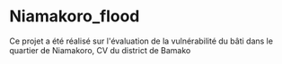 # Niamakoro_flood
Ce projet a été réalisé sur l'évaluation de la vulnérabilité du bâti dans le quartier de Niamakoro, CV du district de Bamako
